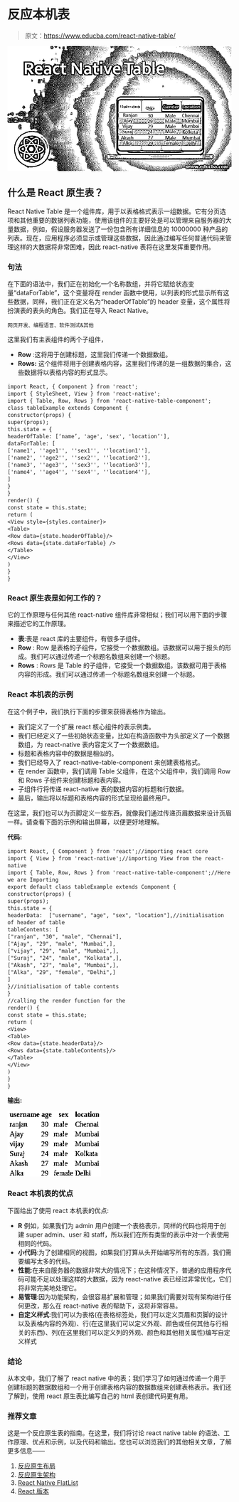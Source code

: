 # 反应本机表

> 原文：<https://www.educba.com/react-native-table/>

![React Native Table](img/a6105ef4f67832e5cc1464fc235fda37.png)



## 什么是 React 原生表？

React Native Table 是一个组件库，用于以表格格式表示一组数据。它有分页选项和其他重要的数据列表功能，使用该组件的主要好处是可以管理来自服务器的大量数据，例如，假设服务器发送了一份包含所有详细信息的 10000000 种产品的列表。现在，应用程序必须显示或管理这些数据，因此通过编写任何普通代码来管理这样的大数据将非常困难，因此 react-native 表将在这里发挥重要作用。

### 句法

在下面的语法中，我们正在初始化一个名称数组，并将它赋给状态变量“dataForTable”，这个变量将在 render 函数中使用，以列表的形式显示所有这些数据，同样，我们正在定义名为“headerOfTable”的 header 变量，这个属性将扮演表的表头的角色。我们正在导入 React Native。

<small>网页开发、编程语言、软件测试&其他</small>

这里我们有主表组件的两个子组件，

*   **Row** :这将用于创建标题，这里我们传递一个数据数组。
*   **Rows:** 这个组件将用于创建表格内容，这里我们传递的是一组数据的集合，这些数据将以表格内容的形式显示。

```
import React, { Component } from 'react';
import { StyleSheet, View } from 'react-native';
import { Table, Row, Rows } from 'react-native-table-component';
class tableExample extends Component {
constructor(props) {
super(props);
this.state = {
headerOfTable: [‘name’, 'age', 'sex', 'location’'],
dataForTable: [
['name1', ''age1'', ''sex1'', ''location1''],
['name2', ''age2'', ''sex2'', ''location2''],
['name3', ''age3'', ''sex3'', ''location3''],
['name4', ''age4'', ''sex4'', ''location4''],
]
}
}
render() {
const state = this.state;
return (
<View style={styles.container}>
<Table>
<Row data={state.headerOfTable}/>
<Rows data={state.dataForTable} />
</Table>
</View>
)
}
}
```

### React 原生表是如何工作的？

它的工作原理与任何其他 react-native 组件库非常相似；我们可以用下面的步骤来描述它的工作原理。

*   **表**:表是 react 库的主要组件，有很多子组件。
*   **Row** : Row 是表格的子组件，它接受一个数据数组。该数据可以用于报头的形成。我们可以通过传递一个标题名数组来创建一个标题。
*   **Rows** : Rows 是 Table 的子组件，它接受一个数据数组。该数据可用于表格内容的形成。我们可以通过传递一个标题名数组来创建一个标题。

### React 本机表的示例

在这个例子中，我们执行下面的步骤来获得表格作为输出。

*   我们定义了一个扩展 react 核心组件的表示例类。
*   我们已经定义了一些初始状态变量，比如在构造函数中为头部定义了一个数据数组，为 react-native 表内容定义了一个数据数组。
*   标题和表格内容中的数据是相似的。
*   我们已经导入了 react-native-table-component 来创建表格格式。
*   在 render 函数中，我们调用 Table 父组件，在这个父组件中，我们调用 Row 和 Rows 子组件来创建标题和表内容。
*   子组件行将传递 react-native 表的数据内容的标题和行数据。
*   最后，输出将以标题和表格内容的形式呈现给最终用户。

在这里，我们也可以为页脚定义一些东西，就像我们通过传递页眉数据来设计页眉一样。请查看下面的示例和输出屏幕，以便更好地理解。

**代码:**

```
import React, { Component } from 'react';//importing react core
import { View } from 'react-native';//importing View from the react-native
import { Table, Row, Rows } from 'react-native-table-component';//Here we are Importing
export default class tableExample extends Component {
constructor(props) {
super(props);
this.state = {
headerData:  ["username", "age", "sex", "location"],//initialisation of header of table
tableContents: [
["ranjan", "30", "male", "Chennai"],
["Ajay", "29", "male", "Mumbai",],
["vijay", "29", "male", "Mumbai",],
["Suraj", "24", "male", "Kolkata",],
["Akash", "27", "male", "Mumbai",],
["Alka", "29", "female", "Delhi",]
]
}//initialisation of table contents
}
//calling the render function for the
render() {
const state = this.state;
return (
<View>
<Table>
<Row data={state.headerData}/>
<Rows data={state.tableContents}/>
</Table>
</View>
)
}
}
```

**输出:**

![React Native Table - 1](img/6ba72fd28cdecce212eb0e6b2155c82f.png)



### React 本机表的优点

下面给出了使用 react 本机表的优点:

*   **R** 例如，如果我们为 admin 用户创建一个表格表示，同样的代码也将用于创建 super admin、user 和 staff，所以我们在所有类型的表示中对一个表使用相同的代码。
*   **小代码**:为了创建相同的视图，如果我们打算从头开始编写所有的东西，我们需要编写太多的代码。
*   **性能**:在来自服务器的数据非常大的情况下；在这种情况下，普通的应用程序代码可能不足以处理这样的大数据，因为 react-native 表已经过非常优化，它们将非常完美地处理它。
*   **易管理**:因为功能架构，会很容易扩展和管理；如果我们需要对现有架构进行任何更改，那么在 react-native 表的帮助下，这将非常容易。
*   **自定义样式**:我们可以为表格(在表格标签处，我们可以定义页眉和页脚的设计以及表格内容的外观)、行(在这里我们可以定义外观、颜色或任何其他与行相关的东西)、列(在这里我们可以定义列的外观、颜色和其他相关属性)编写自定义样式

### 结论

从本文中，我们了解了 react native 中的表；我们学习了如何通过传递一个用于创建标题的数据数组和一个用于创建表格内容的数据数组来创建表格表示。我们还了解到，使用 react 原生表比编写自己的 html 表创建代码更有用。

### 推荐文章

这是一个反应原生表的指南。在这里，我们将讨论 react native table 的语法、工作原理、优点和示例，以及代码和输出。您也可以浏览我们的其他相关文章，了解更多信息——

1.  [反应原生布局](https://www.educba.com/react-native-layout/)
2.  [反应原生架构](https://www.educba.com/react-native-architecture/)
3.  [React Native FlatList](https://www.educba.com/react-native-flatlist/)
4.  [React 版本](https://www.educba.com/react-versions/)
